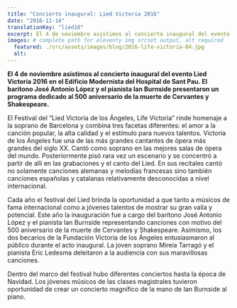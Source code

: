 ```yaml
---
title: "Concierto inaugural: Lied Victoria 2016"
date: "2016-11-14"
translationKey: "lied16"
excerpt: El 4 de noviembre asistimos al concierto inaugural del evento Lied Victoria 2016 en el Edificio Modernista del Hospital de Sant Pau.
images: # complete path for eleventy img srcset output, alt required
  featured: ./src/assets/images/blog/2016-life-victoria-04.jpg
  alt:
---
```


**El 4 de noviembre asistimos al concierto inaugural del evento Lied Victoria 2016 en el Edificio Modernista del Hospital de Sant Pau. El barítono José Antonio López y el pianista Ian Burnside presentaron un programa dedicado al 500 aniversario de la muerte de Cervantes y Shakespeare.**

El Festival del “Lied Victoria de los Ángeles, Life Victoria” rinde homenaje a la soprano de Barcelona y combina tres facetas diferentes: el amor a la canción popular, la alta calidad y el estímulo para nuevos talentos. Victoria de los Ángeles fue una de las más grandes cantantes de ópera más grandes del siglo XX. Cantó como soprano en las mejores salas de ópera del mundo. Posteriormente pisó rara vez un escenario y se concentró a partir de allí en las grabaciones y el canto del Lied. En sus recitales cantó no solamente canciones alemanas y melodías francesas sino también canciones españolas y catalanas relativamente desconocidas a nivel internacional.

Cada año el festival del Lied brinda la oportunidad a que tanto a músicos de fama internacional como a jóvenes talentos de mostrar su gran valía y potencial. Este año la inauguración fue a cargo del barítono José Antonio López y el pianista Ian Burnside representando canciones con motivo del 500 aniversario de la muerte de Cervantes y Shakespeare. Asimismo, los dos becarios de la Fundación Victoria de los Ángeles entusiasmaron al público durante el acto inaugural. La joven soprano Mireia Tarragó y el pianista Eric Ledesma deleitaron a la audiencia con sus maravillosas canciones.

Dentro del marco del festival hubo diferentes conciertos hasta la época de Navidad. Los jóvenes músicos de las clases magistrales tuvieron oportunidad de crear un concierto magnífico de la mano de Ian Burnside al piano.
